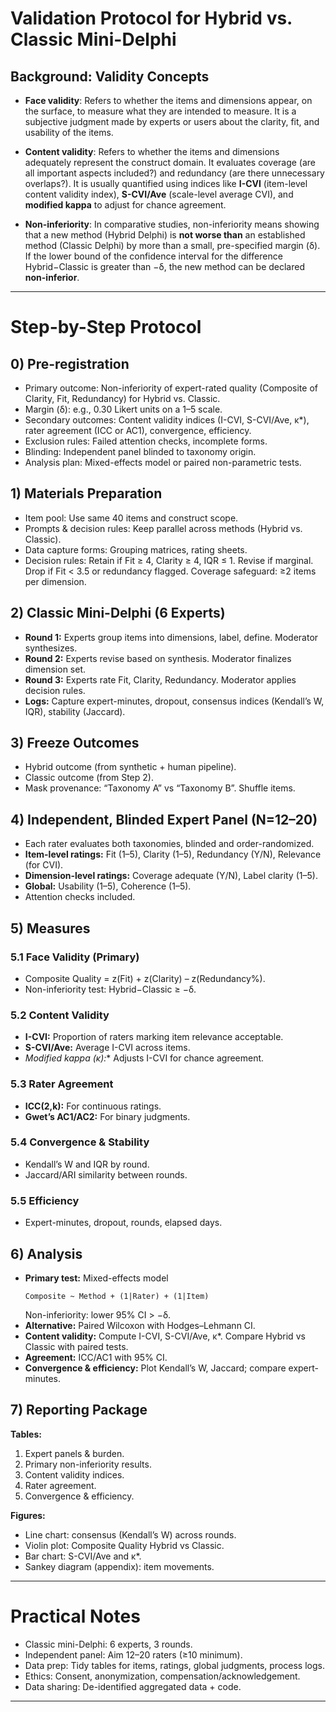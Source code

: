 # Validation Protocol for Hybrid vs. Classic Mini-Delphi

## Background: Validity Concepts

- **Face validity**: Refers to whether the items and dimensions appear, on the surface, to measure what they are intended to measure. It is a subjective judgment made by experts or users about the clarity, fit, and usability of the items.

- **Content validity**: Refers to whether the items and dimensions adequately represent the construct domain. It evaluates coverage (are all important aspects included?) and redundancy (are there unnecessary overlaps?). It is usually quantified using indices like **I-CVI** (item-level content validity index), **S-CVI/Ave** (scale-level average CVI), and **modified kappa** to adjust for chance agreement.

- **Non-inferiority**: In comparative studies, non-inferiority means showing that a new method (Hybrid Delphi) is **not worse than** an established method (Classic Delphi) by more than a small, pre-specified margin (δ). If the lower bound of the confidence interval for the difference Hybrid−Classic is greater than −δ, the new method can be declared **non-inferior**.

---

# Step-by-Step Protocol

## 0) Pre-registration
- Primary outcome: Non-inferiority of expert-rated quality (Composite of Clarity, Fit, Redundancy) for Hybrid vs. Classic.  
- Margin (δ): e.g., 0.30 Likert units on a 1–5 scale.  
- Secondary outcomes: Content validity indices (I-CVI, S-CVI/Ave, κ*), rater agreement (ICC or AC1), convergence, efficiency.  
- Exclusion rules: Failed attention checks, incomplete forms.  
- Blinding: Independent panel blinded to taxonomy origin.  
- Analysis plan: Mixed-effects model or paired non-parametric tests.

## 1) Materials Preparation
- Item pool: Use same 40 items and construct scope.  
- Prompts & decision rules: Keep parallel across methods (Hybrid vs. Classic).  
- Data capture forms: Grouping matrices, rating sheets.  
- Decision rules: Retain if Fit ≥ 4, Clarity ≥ 4, IQR ≤ 1. Revise if marginal. Drop if Fit < 3.5 or redundancy flagged. Coverage safeguard: ≥2 items per dimension.

## 2) Classic Mini-Delphi (6 Experts)
- **Round 1:** Experts group items into dimensions, label, define. Moderator synthesizes.  
- **Round 2:** Experts revise based on synthesis. Moderator finalizes dimension set.  
- **Round 3:** Experts rate Fit, Clarity, Redundancy. Moderator applies decision rules.  
- **Logs:** Capture expert-minutes, dropout, consensus indices (Kendall’s W, IQR), stability (Jaccard).

## 3) Freeze Outcomes
- Hybrid outcome (from synthetic + human pipeline).  
- Classic outcome (from Step 2).  
- Mask provenance: “Taxonomy A” vs “Taxonomy B”. Shuffle items.

## 4) Independent, Blinded Expert Panel (N=12–20)
- Each rater evaluates both taxonomies, blinded and order-randomized.  
- **Item-level ratings:** Fit (1–5), Clarity (1–5), Redundancy (Y/N), Relevance (for CVI).  
- **Dimension-level ratings:** Coverage adequate (Y/N), Label clarity (1–5).  
- **Global:** Usability (1–5), Coherence (1–5).  
- Attention checks included.

## 5) Measures

### 5.1 Face Validity (Primary)
- Composite Quality = z(Fit) + z(Clarity) – z(Redundancy%).  
- Non-inferiority test: Hybrid−Classic ≥ −δ.

### 5.2 Content Validity
- **I-CVI:** Proportion of raters marking item relevance acceptable.  
- **S-CVI/Ave:** Average I-CVI across items.  
- **Modified kappa (κ*):** Adjusts I-CVI for chance agreement.

### 5.3 Rater Agreement
- **ICC(2,k):** For continuous ratings.  
- **Gwet’s AC1/AC2:** For binary judgments.

### 5.4 Convergence & Stability
- Kendall’s W and IQR by round.  
- Jaccard/ARI similarity between rounds.

### 5.5 Efficiency
- Expert-minutes, dropout, rounds, elapsed days.

## 6) Analysis

- **Primary test:** Mixed-effects model  
  ```  
  Composite ~ Method + (1|Rater) + (1|Item)  
  ```  
  Non-inferiority: lower 95% CI > −δ.  
- **Alternative:** Paired Wilcoxon with Hodges–Lehmann CI.  
- **Content validity:** Compute I-CVI, S-CVI/Ave, κ*. Compare Hybrid vs Classic with paired tests.  
- **Agreement:** ICC/AC1 with 95% CI.  
- **Convergence & efficiency:** Plot Kendall’s W, Jaccard; compare expert-minutes.

## 7) Reporting Package

**Tables:**  
1. Expert panels & burden.  
2. Primary non-inferiority results.  
3. Content validity indices.  
4. Rater agreement.  
5. Convergence & efficiency.  

**Figures:**  
- Line chart: consensus (Kendall’s W) across rounds.  
- Violin plot: Composite Quality Hybrid vs Classic.  
- Bar chart: S-CVI/Ave and κ*.  
- Sankey diagram (appendix): item movements.

---

# Practical Notes
- Classic mini-Delphi: 6 experts, 3 rounds.  
- Independent panel: Aim 12–20 raters (≥10 minimum).  
- Data prep: Tidy tables for items, ratings, global judgments, process logs.  
- Ethics: Consent, anonymization, compensation/acknowledgement.  
- Data sharing: De-identified aggregated data + code.

---
